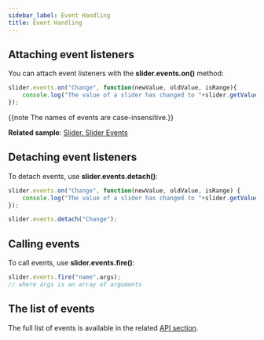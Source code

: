 ```yaml
---
sidebar_label: Event Handling 
title: Event Handling 
---          
```


## Attaching event listeners

You can attach event listeners with the **slider.events.on()** method:

~~~js
slider.events.on("Change", function(newValue, oldValue, isRange){
    console.log("The value of a slider has changed to "+slider.getValue());
});
~~~



{{note The names of events are case-insensitive.}}

**Related sample**: [Slider. Slider Events](https://snippet.dhtmlx.com/sc7ov54z)

## Detaching event listeners

To detach events, use **slider.events.detach()**:

~~~js
slider.events.on("Change", function(newValue, oldValue, isRange) {
    console.log("The value of a slider has changed to "+slider.getValue());
});

slider.events.detach("Change");
~~~

## Calling events

To call events, use **slider.events.fire()**:

~~~js
slider.events.fire("name",args);
// where args is an array of arguments
~~~

## The list of events

The full list of events is available in the related [API section](slider/api/refs/slider_events.md).


